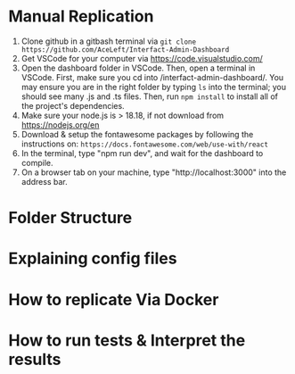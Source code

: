 # Manual Replication
1. Clone github in a gitbash terminal via `git clone https://github.com/AceLeft/Interfact-Admin-Dashboard`
2. Get VSCode for your computer via https://code.visualstudio.com/
3. Open the dashboard folder in VSCode. Then, open a terminal in VSCode. First, make sure you cd into /interfact-admin-dashboard/. You may ensure you are in the right folder by typing `ls` into the terminal; you should see many .js and .ts files. Then, run `npm install` to install all of the project's dependencies.
5. Make sure your node.js is > 18.18, if not download from https://nodejs.org/en
6. Download & setup the fontawesome packages by following the instructions on: `https://docs.fontawesome.com/web/use-with/react`
7. In the terminal, type "npm run dev", and wait for the dashboard to compile.
8. On a browser tab on your machine, type "http://localhost:3000" into the address bar.

# Folder Structure

# Explaining config files

# How to replicate Via Docker

# How to run tests & Interpret the results


